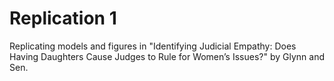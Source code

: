 # Replication 1
Replicating models and figures in "Identifying Judicial Empathy: Does Having Daughters Cause Judges to Rule for Women’s Issues?" by Glynn and Sen.
